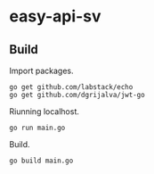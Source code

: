 # easy-api-sv

## Build
Import packages.

```
go get github.com/labstack/echo
go get github.com/dgrijalva/jwt-go
```

Riunning localhost.

```
go run main.go
```

Build.

```
go build main.go
```